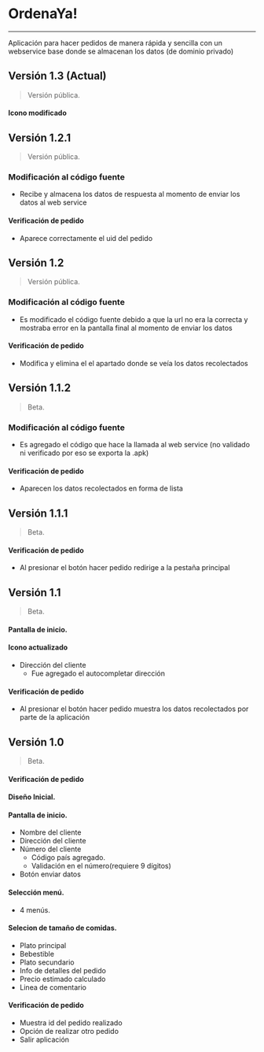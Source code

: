# OrdenaYa!
-------------

Aplicación para hacer pedidos de manera rápida y sencilla con un webservice base donde se almacenan los datos (de dominio privado)

## Versión 1.3 (Actual)
> Versión pública.

#### Icono modificado

## Versión 1.2.1
> Versión pública.

### Modificación al código fuente
+ Recibe y almacena los datos de respuesta al momento de enviar los datos al web service

#### Verificación de pedido
+ Aparece correctamente el uid del pedido

## Versión 1.2
> Versión pública.

### Modificación al código fuente
+ Es modificado el código fuente debido a que la url no era la correcta y mostraba error en la pantalla final al momento de enviar los datos
#### Verificación de pedido
+ Modifica y elimina el el apartado donde se veía los datos recolectados

## Versión 1.1.2
> Beta.

### Modificación al código fuente
+ Es agregado el código que hace la llamada al web service (no validado ni verificado por eso se exporta la .apk)

#### Verificación de pedido
+ Aparecen los datos recolectados en forma de lista

## Versión 1.1.1
> Beta.

#### Verificación de pedido
+ Al presionar el botón hacer pedido redirige a la pestaña principal

## Versión 1.1
> Beta.

#### Pantalla de inicio.
#### Icono actualizado
+ Dirección del cliente
  * Fue agregado el autocompletar dirección
  
#### Verificación de pedido
+ Al presionar el botón hacer pedido muestra los datos recolectados por parte de la aplicación

## Versión 1.0 
> Beta.

#### Verificación de pedido

#### Diseño Inicial.
#### Pantalla de inicio.
+ Nombre del cliente
+ Dirección del cliente
+ Número del cliente
    * Código país agregado.
    * Validación en el número(requiere 9 dígitos)
+ Botón enviar datos
#### Selección menú. 
+ 4 menús.
#### Selecion de tamaño de comidas.
+ Plato principal
+ Bebestible
+ Plato secundario
+ Info de detalles del pedido
+ Precio estimado calculado
+ Linea de comentario

#### Verificación de pedido
+ Muestra id del pedido realizado
+ Opción de realizar otro pedido
+ Salir aplicación



